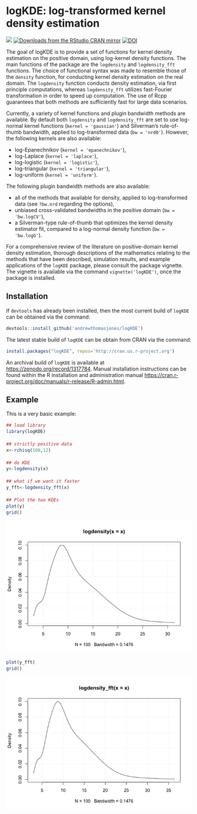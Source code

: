 
<!-- README.md is generated from README.Rmd. Please edit that file -->

# logKDE: log-transformed kernel density estimation

<img src="http://www.r-pkg.org/badges/version-last-release/logKDE"></img></a>
[![Downloads from the RStudio CRAN
mirror](http://cranlogs.r-pkg.org/badges/logKDE)](https://CRAN.R-project.org/package=logKDE)
[![DOI](https://zenodo.org/badge/DOI/10.5281/zenodo.1317784.svg)](https://doi.org/10.5281/zenodo.1317784)

The goal of logKDE is to provide a set of functions for kernel density
estimation on the positive domain, using log-kernel density functions.
The main functions of the package are the `logdensity` and
`logdensity_fft` functions. The choice of functional syntax was made to
resemble those of the `density` function, for conducting kernel density
estimation on the real domain. The `logdensity` function conducts
density estimation, via first principle computations, whereas
`logdensity_fft` utilizes fast-Fourier transformation in order to speed
up computation. The use of Rcpp guarantees that both methods are
sufficiently fast for large data scenarios.

Currently, a variety of kernel functions and plugin bandwidth methods
are available. By default both `logdensity` and `logdensity_fft` are set
to use log-normal kernel functions (`kernel = 'gaussian'`) and
Silverman’s rule-of-thumb bandwidth, applied to log-transformed data
(`bw = 'nrd0'`). However, the following kernels are also available:

  - log-Epanechnikov (`kernel = 'epanechnikov'`),
  - log-Laplace (`kernel = 'laplace'`),
  - log-logistic (`kernel = 'logistic'`),
  - log-triangular (`kernel = 'triangular'`),
  - log-uniform (`kernel = 'uniform'`).

The following plugin bandwidth methods are also available:

  - all of the methods that available for density, applied to
    log-transformed data (see `?bw.nrd` regarding the options),
  - unbiased cross-validated bandwidths in the positive domain (`bw =
    'bw.logCV'`),
  - a Silverman-type rule-of-thumb that optimizes the kernel density
    estimator fit, compared to a log-normal density function (`bw =
    'bw.logG'`).

For a comprehensive review of the literature on positive-domain kernel
density estimation, thorough descriptions of the mathematics relating to
the methods that have been described, simulation results, and example
applications of the `logKDE` package, please consult the package
vignette. The vignette is available via the command
`vignette('logKDE')`, once the package is installed.

## Installation

If `devtools` has already been installed, then the most current build of
`logKDE` can be obtained via the command:

``` r
devtools::install_github('andrewthomasjones/logKDE')
```

The latest stable build of `logKDE` can be obtain from CRAN via the
command:

``` r
install.packages("logKDE", repos='http://cran.us.r-project.org')
```

An archival build of `logKDE` is available at
<https://zenodo.org/record/1317784>. Manual installation instructions
can be found within the R installation and administration manual
<https://cran.r-project.org/doc/manuals/r-release/R-admin.html>.

## Example

This is a very basic example:

``` r
## load library
library(logKDE)

## strictly positive data
x<-rchisq(100,12)

## do KDE
y<-logdensity(x)

## what if we want it faster
y_fft<-logdensity_fft(x)

## Plot the two KDEs
plot(y)
grid()
```

![](man/figures/README-example-1.png)<!-- -->

``` r
plot(y_fft)
grid()
```

![](man/figures/README-example-2.png)<!-- -->
